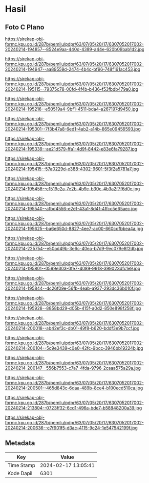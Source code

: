 # Hasil

## Foto C Plano

https://sirekap-obj-formc.kpu.go.id/287b/pemilu/pdpr/63/07/05/20/17/6307052017002-20240214-194857--8524e9aa-440d-4389-a44e-620b09bab1d2.jpg

https://sirekap-obj-formc.kpu.go.id/287b/pemilu/pdpr/63/07/05/20/17/6307052017002-20240214-194947--aa89559d-2474-4b4c-bf96-748f161ac453.jpg

https://sirekap-obj-formc.kpu.go.id/287b/pemilu/pdpr/63/07/05/20/17/6307052017002-20240214-195115--79375c78-00fd-4f4b-b436-f53fbdb479a0.jpg

https://sirekap-obj-formc.kpu.go.id/287b/pemilu/pdpr/63/07/05/20/17/6307052017002-20240214-195216--e50519a4-9bf1-4511-bda4-a267197d9450.jpg

https://sirekap-obj-formc.kpu.go.id/287b/pemilu/pdpr/63/07/05/20/17/6307052017002-20240214-195301--7f3b47a8-6ed1-4ab2-a14b-865e09459593.jpg

https://sirekap-obj-formc.kpu.go.id/287b/pemilu/pdpr/63/07/05/20/17/6307052017002-20240214-195339--ae21d579-ffa1-4d9f-8442-e83e6fa79287.jpg

https://sirekap-obj-formc.kpu.go.id/287b/pemilu/pdpr/63/07/05/20/17/6307052017002-20240214-195415--57a0229d-e388-4302-9601-5f3f2a5781a7.jpg

https://sirekap-obj-formc.kpu.go.id/287b/pemilu/pdpr/63/07/05/20/17/6307052017002-20240214-195458--c1519c2a-7e2b-4b9c-b30c-4b3a2f7f6d0c.jpg

https://sirekap-obj-formc.kpu.go.id/287b/pemilu/pdpr/63/07/05/20/17/6307052017002-20240214-195540--a1bd4556-e2e1-43a1-8d4f-4ffcc5e65aec.jpg

https://sirekap-obj-formc.kpu.go.id/287b/pemilu/pdpr/63/07/05/20/17/6307052017002-20240214-195625--ba6e650d-8827-4ee7-ac00-660cdfbbea4a.jpg

https://sirekap-obj-formc.kpu.go.id/287b/pemilu/pdpr/63/07/05/20/17/6307052017002-20240214-225754--e50ad49b-3e6c-40ea-b7d9-9ec079e8f2db.jpg

https://sirekap-obj-formc.kpu.go.id/287b/pemilu/pdpr/63/07/05/20/17/6307052017002-20240214-195801--0599e303-0fe7-4089-9918-399023dfc1e9.jpg

https://sirekap-obj-formc.kpu.go.id/287b/pemilu/pdpr/63/07/05/20/17/6307052017002-20240214-195844--dc26f09e-56fb-4eab-a937-293dc36b010f.jpg

https://sirekap-obj-formc.kpu.go.id/287b/pemilu/pdpr/63/07/05/20/17/6307052017002-20240214-195928--8858bd29-d05b-415f-a0d2-850e898f258f.jpg

https://sirekap-obj-formc.kpu.go.id/287b/pemilu/pdpr/63/07/05/20/17/6307052017002-20240214-200018--ab42ef3c-db01-49f8-b620-bddf3e9b7ccf.jpg

https://sirekap-obj-formc.kpu.go.id/287b/pemilu/pdpr/63/07/05/20/17/6307052017002-20240214-200104--5c9e3439-c0e0-42fc-9bcc-3946bb19224b.jpg

https://sirekap-obj-formc.kpu.go.id/287b/pemilu/pdpr/63/07/05/20/17/6307052017002-20240214-200147--556b7553-c7a7-4fda-9796-2caaa575a29a.jpg

https://sirekap-obj-formc.kpu.go.id/287b/pemilu/pdpr/63/07/05/20/17/6307052017002-20240214-200501--465d843c-6daa-489b-8ce4-b100ecd510ca.jpg

https://sirekap-obj-formc.kpu.go.id/287b/pemilu/pdpr/63/07/05/20/17/6307052017002-20240214-213804--0723ff32-6cd1-496a-bde7-b58848200a39.jpg

https://sirekap-obj-formc.kpu.go.id/287b/pemilu/pdpr/63/07/05/20/17/6307052017002-20240214-200636--c7f901f5-d3ac-4115-9c24-1e547542199f.jpg


## Metadata

| Key        | Value               |
| ---------- | ------------------- |
| Time Stamp | 2024-02-17 13:05:41 |
| Kode Dapil | 6301                |



